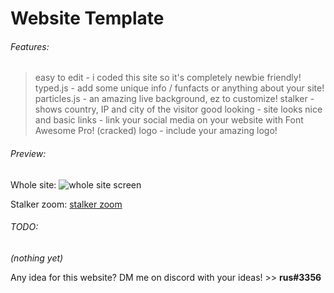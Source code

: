 # **Website Template**

###### Features:
> easy to edit - i coded this site so it's completely newbie friendly!
> typed.js - add some unique info / funfacts or anything about your site!
> particles.js - an amazing live background, ez to customize!
> stalker - shows country, IP and city of the visitor
> good looking - site looks nice and basic
> links - link your social media on your website with Font Awesome Pro! (cracked)
> logo - include your amazing logo! 

###### Preview:
Whole site:
![whole site screen](https://i.imgur.com/xUJd6n7.png)

Stalker zoom:
[stalker zoom](https://i.imgur.com/8zgz1fO.png)

###### TODO:
*(nothing yet)*

Any idea for this website? DM me on discord with your ideas! >> **rus#3356**
